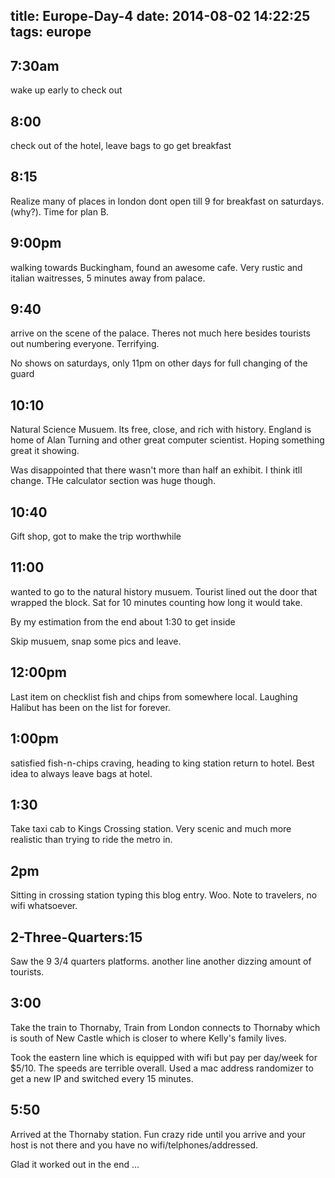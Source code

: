 title: Europe-Day-4
date: 2014-08-02 14:22:25
tags: europe
---

7:30am
---
wake up early to check out

8:00
---
check out of the hotel, leave bags to go get breakfast

8:15
---
Realize many of places in london dont open till 9 for breakfast on saturdays. (why?). Time for plan B.

9:00pm
---
walking towards Buckingham, found an awesome cafe. Very rustic and italian waitresses, 5 minutes away from palace.

9:40
---
arrive on the scene of the palace. Theres not much here besides tourists out numbering everyone. Terrifying.

No shows on saturdays, only 11pm on other days for full changing of the guard

10:10
---
Natural Science Musuem. Its free, close, and rich with history. England is home of Alan Turning and other great computer scientist. Hoping something great it showing.

Was disappointed that there wasn't more than half an exhibit. I think itll change. THe calculator section was huge though.

10:40
---
Gift shop, got to make the trip worthwhile

11:00
---
wanted to go to the natural history musuem. Tourist lined out the door that wrapped the block. Sat for 10 minutes counting how long it would take.

By my estimation from the end about 1:30 to get inside

Skip musuem, snap some pics and leave.

12:00pm
---
Last item on checklist fish and chips from somewhere local. Laughing Halibut has been on the list for forever.

1:00pm
---
satisfied fish-n-chips craving, heading to king station return to hotel. Best idea to always leave bags at hotel.

1:30
---
Take taxi cab to Kings Crossing station. Very scenic and much more realistic than trying to ride the metro in.

2pm
---
Sitting in crossing station typing this blog entry.
Woo. Note to travelers, no wifi whatsoever.

2-Three-Quarters:15
---
Saw the 9 3/4 quarters platforms. another line another dizzing amount of tourists.

3:00
---
Take the train to Thornaby, Train from London connects to Thornaby which is south of New Castle which is closer to where Kelly's family lives.

Took the eastern line which is equipped with wifi but pay per day/week for $5/10. The speeds are terrible overall. Used a mac address randomizer to get a new IP and switched every 15 minutes.

5:50
---
Arrived at the Thornaby station. Fun crazy ride until you arrive and your host is not there and you have no wifi/telphones/addressed.

Glad it worked out in the end ...
